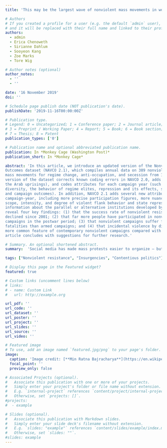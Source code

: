 ```yaml
---
title: 'This may be the largest wave of nonviolent mass movements in world history. What comes next?'

# Authors
# If you created a profile for a user (e.g. the default `admin` user), write the username (folder name) here
# and it will be replaced with their full name and linked to their profile.
authors:
  - admin
  - Erica Chenoweth
  - Sirianne Dahlum
  - Sooyeon Kang
  - Zoe Marks
  - Tore Wig

# Author notes (optional)
author_notes:
  - ''
  - ''

date: '16 November 2019'
doi: ''

# Schedule page publish date (NOT publication's date).
publishDate: '2019-11-16T00:00:00Z'

# Publication type.
# Legend: 0 = Uncategorized; 1 = Conference paper; 2 = Journal article;
# 3 = Preprint / Working Paper; 4 = Report; 5 = Book; 6 = Book section;
# 7 = Thesis; 8 = Patent
publication_types: ['0']

# Publication name and optional abbreviated publication name.
publication: In *Monkey Cage (Washington Post)* 
publication_short: In *Monkey Cage* 

abstract: 'In this article, we introduce an updated version of the Nonviolent and Violent Campaigns and
Outcomes dataset (NAVCO 2.1), which compiles annual data on 389 nonviolent and violent
mass movements for regime change, anti-occupation, and secession from 1945 to 2013. This
version of the dataset corrects known coding errors in NAVCO 2.0, adds news cases (including
the Arab uprisings), and codes attributes for each campaign year (such as participation size and
diversity, the behavior of regime elites, repression and its effects, support from external actors,
and campaign outcomes). In addition, NAVCO 2.1 adds several new attributes to each
campaign-year, including more precise participation figures, more nuanced data about the
scope, intensity, and degree of violent flank behavior and state repression, and further
information about the parallel or alternative institutions developed by the campaign. The data
reveal four key findings: (1) that the success rate of nonviolent resistance campaigns has
declined since 2001; (2) that far more people have participated in nonviolent than violent
campaigns in the postwar period; (3) that nonviolent campaigns suffer far fewer per-capita
fatalities than armed campaigns; and (4) that incidental violence by dissidents has become a
more common feature of contemporary nonviolent campaigns compared with earlier cases. The
article concludes with suggestions for further research.'

# Summary. An optional shortened abstract.
summary:  'Social media has made mass protests easier to organize — but, perhaps paradoxically, harder to resolve.'  

tags: ["Nonviolent resistance", "Insurgencies", "Contentious politics"]

# Display this page in the Featured widget?
featured: true

# Custom links (uncomment lines below)
# links:
# - name: Custom Link
#   url: http://example.org

url_pdf: ''
url_code: ''
url_dataset: ''
url_poster: ''
url_project: ''
url_slides: ''
url_source: ''
url_video: ''

# Featured image
# To use, add an image named `featured.jpg/png` to your page's folder.
image:
  caption: 'Image credit: [**Min Ratna Bajracharya**](https://en.wikipedia.org/wiki/1990_Nepalese_revolution#/media/File:An_Iconic_Photograph_of_1990_Nepalese_revolution.jpg)'
  focal_point: ''
  preview_only: false

# Associated Projects (optional).
#   Associate this publication with one or more of your projects.
#   Simply enter your project's folder or file name without extension.
#   E.g. `internal-project` references `content/project/internal-project/index.md`.
#   Otherwise, set `projects: []`.
#projects:
#  - example

# Slides (optional).
#   Associate this publication with Markdown slides.
#   Simply enter your slide deck's filename without extension.
#   E.g. `slides: "example"` references `content/slides/example/index.md`.
#   Otherwise, set `slides: ""`.
#slides: example
---
```


